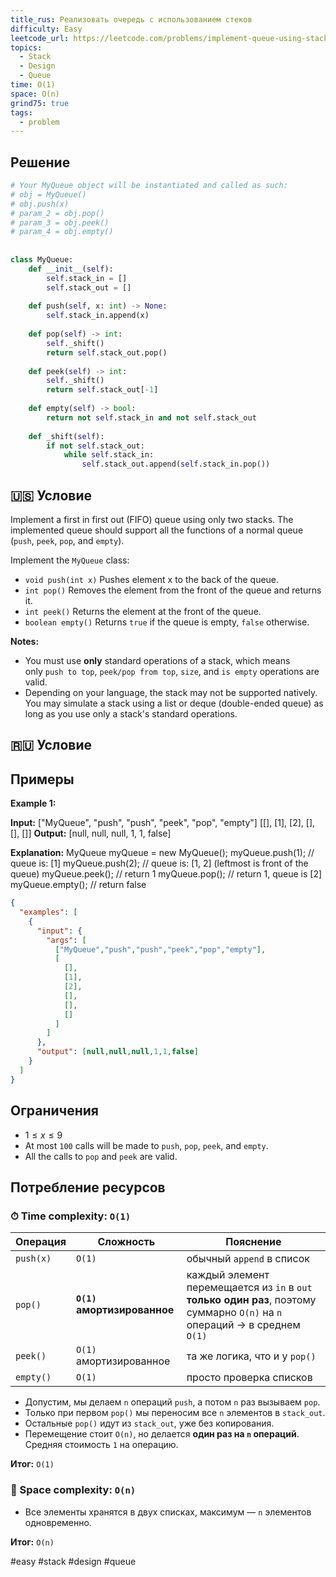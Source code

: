 ```yaml
---
title_rus: Реализовать очередь с использованием стеков
difficulty: Easy
leetcode_url: https://leetcode.com/problems/implement-queue-using-stacks/
topics:
  - Stack
  - Design
  - Queue
time: O(1)
space: O(n)
grind75: true
tags:
  - problem
---
```


## Решение

```python
# Your MyQueue object will be instantiated and called as such:  
# obj = MyQueue()  
# obj.push(x)  
# param_2 = obj.pop()  
# param_3 = obj.peek()  
# param_4 = obj.empty()  
  
  
class MyQueue:  
    def __init__(self):  
        self.stack_in = []  
        self.stack_out = []  
  
    def push(self, x: int) -> None:  
        self.stack_in.append(x)  
  
    def pop(self) -> int:  
        self._shift()  
        return self.stack_out.pop()  
  
    def peek(self) -> int:  
        self._shift()  
        return self.stack_out[-1]  
  
    def empty(self) -> bool:  
        return not self.stack_in and not self.stack_out  
  
    def _shift(self):  
        if not self.stack_out:  
            while self.stack_in:  
                self.stack_out.append(self.stack_in.pop())
```

## 🇺🇸 Условие

Implement a first in first out (FIFO) queue using only two stacks. The implemented queue should support all the functions of a normal queue (`push`, `peek`, `pop`, and `empty`).

Implement the `MyQueue` class:

- `void push(int x)` Pushes element x to the back of the queue.
- `int pop()` Removes the element from the front of the queue and returns it.
- `int peek()` Returns the element at the front of the queue.
- `boolean empty()` Returns `true` if the queue is empty, `false` otherwise.

**Notes:**

- You must use **only** standard operations of a stack, which means only `push to top`, `peek/pop from top`, `size`, and `is empty` operations are valid.
- Depending on your language, the stack may not be supported natively. You may simulate a stack using a list or deque (double-ended queue) as long as you use only a stack's standard operations.

## 🇷🇺 Условие

<!-- Место для вставки перевода на русском языке -->

## Примеры

**Example 1:**

**Input:**
["MyQueue", "push", "push", "peek", "pop", "empty"]
[[], [1], [2], [], [], []]
**Output:**
[null, null, null, 1, 1, false]

**Explanation:**
MyQueue myQueue = new MyQueue();
myQueue.push(1); // queue is: [1]
myQueue.push(2); // queue is: [1, 2] (leftmost is front of the queue)
myQueue.peek(); // return 1
myQueue.pop(); // return 1, queue is [2]
myQueue.empty(); // return false

```json
{
  "examples": [
    {
      "input": {
        "args": [
          ["MyQueue","push","push","peek","pop","empty"],
          [
            [],
            [1],
            [2],
            [],
            [],
            []
          ]
        ]
      },
      "output": [null,null,null,1,1,false]
    }
  ]
}
```

## Ограничения

- $1 \leq x \leq 9$
- At most `100` calls will be made to `push`, `pop`, `peek`, and `empty`.
- All the calls to `pop` and `peek` are valid.

## Потребление ресурсов
### ⏱ Time complexity: `O(1)`

|Операция|Сложность|Пояснение|
|---|---|---|
|`push(x)`|`O(1)`|обычный `append` в список|
|`pop()`|**`O(1)` амортизированное**|каждый элемент перемещается из `in` в `out` **только один раз**, поэтому суммарно `O(n)` на `n` операций → в среднем `O(1)`|
|`peek()`|`O(1)` амортизированное|та же логика, что и у `pop()`|
|`empty()`|`O(1)`|просто проверка списков|
- Допустим, мы делаем `n` операций `push`, а потом `n` раз вызываем `pop`.
- Только при первом `pop()` мы переносим все `n` элементов в `stack_out`.
- Остальные `pop()` идут из `stack_out`, уже без копирования.
- Перемещение стоит `O(n)`, но делается **один раз на `n` операций**. Средняя стоимость `1` на операцию.

**Итог:** `O(1)`

### 🧠 Space complexity: `O(n)`

- Все элементы хранятся в двух списках, максимум — `n` элементов одновременно.

**Итог:** `O(n)`

#easy #stack #design #queue
